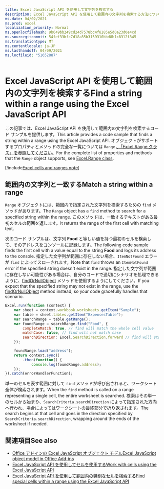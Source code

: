 ```yaml
---
title: Excel JavaScript API を使用して文字列を検索する
description: Excel JavaScript API を使用して範囲内の文字列を検索する方法について説明します。
ms.date: 04/02/2021
ms.prod: excel
localization_priority: Normal
ms.openlocfilehash: 9b649bb249cd24d7578bc4f8285e5d0a23d0e4cd
ms.sourcegitcommit: 54fef33bfc7d18a35b3159310bbd8b1c8312f845
ms.translationtype: MT
ms.contentlocale: ja-JP
ms.lasthandoff: 04/09/2021
ms.locfileid: "51652887"
---
```

# <a name="find-a-string-within-a-range-using-the-excel-javascript-api"></a><span data-ttu-id="78e3a-103">Excel JavaScript API を使用して範囲内の文字列を検索する</span><span class="sxs-lookup"><span data-stu-id="78e3a-103">Find a string within a range using the Excel JavaScript API</span></span>

<span data-ttu-id="78e3a-104">この記事では、Excel JavaScript API を使用して範囲内の文字列を検索するコード サンプルを提供します。</span><span class="sxs-lookup"><span data-stu-id="78e3a-104">This article provides a code sample that finds a string within a range using the Excel JavaScript API.</span></span> <span data-ttu-id="78e3a-105">オブジェクトがサポートするプロパティとメソッドの完全な一覧については `Range` [、「Excel.Range クラス」を参照してください](/javascript/api/excel/excel.range)。</span><span class="sxs-lookup"><span data-stu-id="78e3a-105">For the complete list of properties and methods that the `Range` object supports, see [Excel.Range class](/javascript/api/excel/excel.range).</span></span>

[!include[Excel cells and ranges note](../includes/note-excel-cells-and-ranges.md)]

## <a name="match-a-string-within-a-range"></a><span data-ttu-id="78e3a-106">範囲内の文字列と一致する</span><span class="sxs-lookup"><span data-stu-id="78e3a-106">Match a string within a range</span></span>

<span data-ttu-id="78e3a-107">`Range` オブジェクトには、範囲内で指定された文字列を検索するための `find` メソッドがあります。</span><span class="sxs-lookup"><span data-stu-id="78e3a-107">The `Range` object has a `find` method to search for a specified string within the range.</span></span> <span data-ttu-id="78e3a-108">このメソッドは、一致するテキストがある最初のセルの範囲を返します。</span><span class="sxs-lookup"><span data-stu-id="78e3a-108">It returns the range of the first cell with matching text.</span></span>

<span data-ttu-id="78e3a-109">次のコード サンプルは、文字列 **Food** と等しい値を持つ最初のセルを検索して、そのアドレスをコンソールに記録します。</span><span class="sxs-lookup"><span data-stu-id="78e3a-109">The following code sample finds the first cell with a value equal to the string **Food** and logs its address to the console.</span></span> <span data-ttu-id="78e3a-110">指定した文字列が範囲に存在しない場合、`ItemNotFound` エラーが `find` によってスローされます。</span><span class="sxs-lookup"><span data-stu-id="78e3a-110">Note that `find` throws an `ItemNotFound` error if the specified string doesn't exist in the range.</span></span> <span data-ttu-id="78e3a-111">指定した文字列が範囲に存在しない可能性がある場合は、自分のコードで適切にシナリオを処理できるように、[findOrNullObject](../develop/application-specific-api-model.md#ornullobject-methods-and-properties) メソッドを使用するようにしてください。</span><span class="sxs-lookup"><span data-stu-id="78e3a-111">If you expect that the specified string may not exist in the range, use the [findOrNullObject](../develop/application-specific-api-model.md#ornullobject-methods-and-properties) method instead, so your code gracefully handles that scenario.</span></span>

```js
Excel.run(function (context) {
    var sheet = context.workbook.worksheets.getItem("Sample");
    var table = sheet.tables.getItem("ExpensesTable");
    var searchRange = table.getRange();
    var foundRange = searchRange.find("Food", {
        completeMatch: true, // find will match the whole cell value
        matchCase: false, // find will not match case
        searchDirection: Excel.SearchDirection.forward // find will start searching at the beginning of the range
    });

    foundRange.load("address");
    return context.sync()
        .then(function() {
            console.log(foundRange.address);
    });
}).catch(errorHandlerFunction);
```

<span data-ttu-id="78e3a-112">単一のセルを表す範囲に対して `find` メソッドが呼び出されると、ワークシート全体が検索されます。</span><span class="sxs-lookup"><span data-stu-id="78e3a-112">When the `find` method is called on a range representing a single cell, the entire worksheet is searched.</span></span> <span data-ttu-id="78e3a-113">検索はその単一のセルから始まり、`SearchCriteria.searchDirection` によって指定された方向へ行われ、場合によってはワークシートの最終部分で折り返されます。</span><span class="sxs-lookup"><span data-stu-id="78e3a-113">The search begins at that cell and goes in the direction specified by `SearchCriteria.searchDirection`, wrapping around the ends of the worksheet if needed.</span></span>

## <a name="see-also"></a><span data-ttu-id="78e3a-114">関連項目</span><span class="sxs-lookup"><span data-stu-id="78e3a-114">See also</span></span>

- [<span data-ttu-id="78e3a-115">Office アドインの Excel JavaScript オブジェクト モデル</span><span class="sxs-lookup"><span data-stu-id="78e3a-115">Excel JavaScript object model in Office Add-ins</span></span>](excel-add-ins-core-concepts.md)
- [<span data-ttu-id="78e3a-116">Excel JavaScript API を使用してセルを使用する</span><span class="sxs-lookup"><span data-stu-id="78e3a-116">Work with cells using the Excel JavaScript API</span></span>](excel-add-ins-cells.md)
- [<span data-ttu-id="78e3a-117">Excel JavaScript API を使用して範囲内の特別なセルを検索する</span><span class="sxs-lookup"><span data-stu-id="78e3a-117">Find special cells within a range using the Excel JavaScript API</span></span>](excel-add-ins-ranges-special-cells.md)
